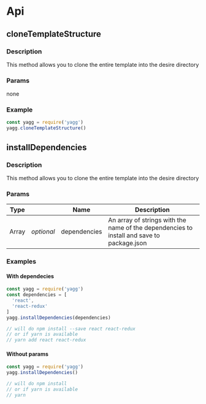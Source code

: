 # Api

## cloneTemplateStructure

### Description
This method allows you to clone the entire template into the desire directory

### Params
none

### Example
```javascript
const yagg = require('yagg')
yagg.cloneTemplateStructure()
```


## installDependencies

### Description
This method allows you to clone the entire template into the desire directory

### Params
| Type  |          | Name         | Description
| ----  | -------- | ------------ | -----------
| Array | *optional* | dependencies | An array of strings with the name of the dependencies to install and save to package.json

### Examples
#### With dependecies
```javascript
const yagg = require('yagg')
const dependencies = [
  'react',
  'react-redux'
]
yagg.installDependencies(dependencies)

// will do npm install --save react react-redux
// or if yarn is available
// yarn add react react-redux
```
#### Without params
```javascript
const yagg = require('yagg')
yagg.installDependencies()

// will do npm install 
// or if yarn is available
// yarn
```
